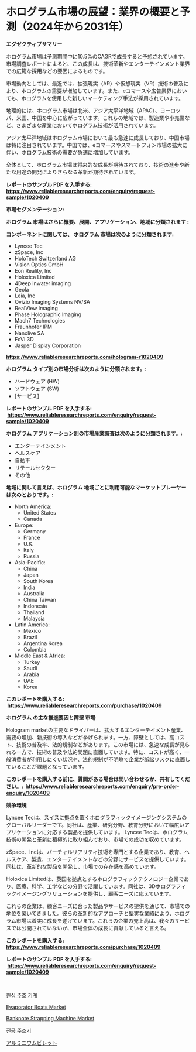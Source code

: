 <p><h1>ホログラム市場の展望：業界の概要と予測（2024年から2031年）</h1></p><p><strong>エグゼクティブサマリー</strong></p>
<p><p>ホログラム市場は予測期間中に10.5%のCAGRで成長すると予想されています。市場調査レポートによると、この成長は、技術革新やエンターテインメント業界での広範な採用などの要因によるものです。</p><p>市場動向としては、最近では、拡張現実（AR）や仮想現実（VR）技術の普及により、ホログラムの需要が増加しています。また、eコマースや広告業界においても、ホログラムを使用した新しいマーケティング手法が採用されています。</p><p>地理的には、ホログラム市場は北米、アジア太平洋地域（APAC）、ヨーロッパ、米国、中国を中心に広がっています。これらの地域では、製造業や小売業など、さまざまな産業においてホログラム技術が活用されています。</p><p>アジア太平洋地域はホログラム市場において最も急速に成長しており、中国市場は特に注目されています。中国では、eコマースやスマートフォン市場の拡大に伴い、ホログラム技術の需要が急速に増加しています。</p><p>全体として、ホログラム市場は将来的な成長が期待されており、技術の進歩や新たな用途の開発によりさらなる革新が期待されています。</p></p>
<p><strong>レポートのサンプル PDF を入手する: <a href="https://www.reliableresearchreports.com/enquiry/request-sample/1020409">https://www.reliableresearchreports.com/enquiry/request-sample/1020409</a></strong></p>
<p><strong>市場セグメンテーション:</strong></p>
<p><strong> ホログラム 市場はさらに概要、展開、アプリケーション、地域に分類されます :</strong></p>
<p><strong>コンポーネントに関しては、 ホログラム 市場は次のように分類されます: &nbsp;</strong></p>
<p><ul><li>Lyncee Tec</li><li>zSpace, Inc</li><li>HoloTech Switzerland AG</li><li>Vision Optics GmbH</li><li>Eon Reality, Inc</li><li>Holoxica Limited</li><li>4Deep inwater imaging</li><li>Geola</li><li>Leia, Inc</li><li>Ovizio Imaging Systems NV/SA</li><li>RealView Imaging</li><li>Phase Holographic Imaging</li><li>Mach7 Technologies</li><li>Fraunhofer IPM</li><li>Nanolive SA</li><li>FoVI 3D</li><li>Jasper Display Corporation</li></ul></p>
<p><strong><a href="https://www.reliableresearchreports.com/hologram-r1020409">https://www.reliableresearchreports.com/hologram-r1020409</a></strong></p>
<p><strong> ホログラム タイプ別の市場分析は次のように分類されます。:</strong></p>
<p><ul><li>ハードウェア (HW)</li><li>ソフトウェア (SW)</li><li>[サービス]</li></ul></p>
<p><strong>レポートのサンプル PDF を入手する: &nbsp;<a href="https://www.reliableresearchreports.com/enquiry/request-sample/1020409">https://www.reliableresearchreports.com/enquiry/request-sample/1020409</a></strong></p>
<p><strong> ホログラム アプリケーション別の市場産業調査は次のように分類されます。:</strong></p>
<p><ul><li>エンターテインメント</li><li>ヘルスケア</li><li>自動車</li><li>リテールセクター</li><li>その他</li></ul></p>
<p><strong>地域に関して言えば、ホログラム 地域ごとに利用可能なマーケットプレーヤーは次のとおりです。:</strong></p>
<p><ul>
    <li>
        North America:
        <ul>
            <li>United States</li>
            <li>Canada</li>
        </ul>
    </li>
    <li>
        Europe:
        <ul>
            <li>Germany</li>
            <li>France</li>
            <li>U.K.</li>
            <li>Italy</li>
            <li>Russia</li>
        </ul>
    </li>
    <li>
        Asia-Pacific:
        <ul>
            <li>China</li>
            <li>Japan</li>
            <li>South Korea</li>
            <li>India</li>
            <li>Australia</li>
            <li>China Taiwan</li>
            <li>Indonesia</li>
            <li>Thailand</li>
            <li>Malaysia</li>
        </ul>
    </li>
    <li>
        Latin America:
        <ul>
            <li>Mexico</li>
            <li>Brazil</li>
            <li>Argentina Korea</li>
            <li>Colombia</li>
        </ul>
    </li>
    <li>
        Middle East & Africa:
        <ul>
            <li>Turkey</li>
            <li>Saudi</li>
            <li>Arabia</li>
            <li>UAE</li>
            <li>Korea</li>
        </ul>
    </li>
    </ul></p>
<p><strong>このレポートを購入する: &nbsp;<a href="https://www.reliableresearchreports.com/purchase/1020409">https://www.reliableresearchreports.com/purchase/1020409</a></strong></p>
<p><strong>ホログラム の主な推進要因と障壁 市場</strong></p>
<p><p>Hologram marketの主要なドライバーは、拡大するエンターテイメント産業、需要の増加、新技術の導入などが挙げられます。一方、障壁としては、高コスト、技術の普及率、法的規制などがあります。この市場には、急速な成長が見られる一方で、技術の普及や法的問題に直面しています。特に、コストが高く、一般消費者が利用しにくい状況や、法的規制が不明瞭で企業が訴訟リスクに直面していることが課題となっています。</p></p>
<p><strong>このレポートを購入する前に、質問がある場合は問い合わせるか、共有してください。:&nbsp; <a href="https://www.reliableresearchreports.com/enquiry/pre-order-enquiry/1020409">https://www.reliableresearchreports.com/enquiry/pre-order-enquiry/1020409</a></strong></p>
<p><strong>競争環境</strong></p>
<p><p>Lyncee Tecは、スイスに拠点を置くホログラフィックイメージングシステムのグローバルリーダーです。同社は、産業、研究分野、教育分野において幅広いアプリケーションに対応する製品を提供しています。 Lyncee Tecは、ホログラム技術の開発と革新に積極的に取り組んでおり、市場での成功を収めています。</p><p>zSpace、Incは、バーチャルリアリティ技術を専門とする企業であり、教育、ヘルスケア、製造、エンターテイメントなどの分野にサービスを提供しています。同社は、革新的な製品を開発し、市場での存在感を高めています。</p><p>Holoxica Limitedは、英国を拠点とするホログラフィックテクノロジー企業であり、医療、科学、工学などの分野で活躍しています。同社は、3Dホログラフィックイメージングソリューションを提供し、顧客ニーズに応えています。</p><p>これらの企業は、顧客ニーズに合った製品やサービスの提供を通じて、市場での地位を築いてきました。彼らの革新的なアプローチと堅実な業績により、ホログラム市場は着実に成長を遂げています。これらの企業の売上高は、我々のサービスでは公開されていないが、市場全体の成長に貢献していると言える。</p></p>
<p><strong>このレポートを購入する: &nbsp; <a href="https://www.reliableresearchreports.com/purchase/1020409">https://www.reliableresearchreports.com/purchase/1020409</a></strong></p>
<p><strong>レポートのサンプル PDF を入手する: &nbsp;<a href="https://www.reliableresearchreports.com/enquiry/request-sample/1020409">https://www.reliableresearchreports.com/enquiry/request-sample/1020409</a></strong><strong></strong></p>
<p>&nbsp;</p>
<p><p><a href="https://github.com/fernandotryO5lson96765/Market-Research-Report-List-1/blob/main/979737426649.md">원심 주조 기계</a></p><p><a href="https://github.com/Glendatilghmankmgz0rbhwpy/Market-Research-Report-List-2/blob/main/evaporator-boats-market.md">Evaporator Boats Market</a></p><p><a href="https://github.com/dx0328/Market-Research-Report-List-2/blob/main/banknote-strapping-machine-market.md">Banknote Strapping Machine Market</a></p><p><a href="https://github.com/CliftonFisher9067/Market-Research-Report-List-1/blob/main/186606026648.md">진공 주조기</a></p><p><a href="https://github.com/EmoryYundt1935/Market-Research-Report-List-1/blob/main/493064328985.md">アルミニウムビレット</a></p></p>